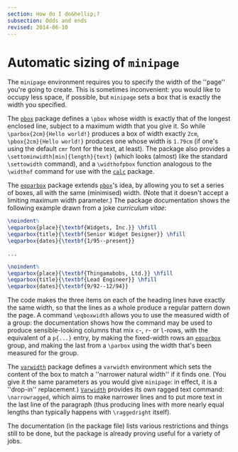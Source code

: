 ```yaml
---
section: How do I do&hellip;?
subsection: Odds and ends
revised: 2014-06-10
---
```

# Automatic sizing of `minipage`

The `minipage` environment requires you to specify the
width of the ''page'' you're going to create.  This is sometimes
inconvenient: you would like to occupy less space, if possible, but
`minipage` sets a box that is exactly the width you
specified.

The [`pbox`](https://ctan.org/pkg/pbox) package defines a `\pbox` whose width is exactly
that of the longest enclosed line, subject to a maximum width that you
give it.  So while `\parbox{2cm}{Hello world!}` produces a
box of width exactly `2cm`,
`\pbox{2cm}{Hello world!}` produces one whose width is
`1.79cm` (if one's using the default `cmr` font for the
text, at least).  The package also provides a
`\settominwidth[min]{length}{text}` (which looks (almost)
like the standard `\settowidth` command), and a `\widthofpbox`
function analogous to the `\widthof` command for use with the
[`calc`](https://ctan.org/pkg/calc) package.

The [`eqparbox`](https://ctan.org/pkg/eqparbox) package extends [`pbox`](https://ctan.org/pkg/pbox)'s idea, by
allowing you to set a series of boxes, all with the same (minimised)
width.  (Note that it doesn't accept a limiting maximum width
parameter.)  The package documentation shows the following example
drawn from a joke _curriculum vitae_:
```latex
\noindent%
\eqparbox{place}{\textbf{Widgets, Inc.}} \hfill
\eqparbox{title}{\textbf{Senior Widget Designer}} \hfill
\eqparbox{dates}{\textbf{1/95--present}}

...

\noindent%
\eqparbox{place}{\textbf{Thingamabobs, Ltd.}} \hfill
\eqparbox{title}{\textbf{Lead Engineer}} \hfill
\eqparbox{dates}{\textbf{9/92--12/94}}
```
The code makes the three items on each of the heading lines have
exactly the same width, so that the lines as a whole produce a regular
pattern down the page.  A command `\eqboxwidth` allows you to use
the measured width of a group: the documentation shows how the command
may be used to produce sensible-looking columns that mix `c`-,
`r`- or `l`-rows, with the equivalent of a <code class="verb">p{...&#x7d;</code>
entry, by making the fixed-width rows an [`eqparbox`](https://ctan.org/pkg/eqparbox) group, and
making the last from a `\parbox` using the width that's been
measured for the group.

The [`varwidth`](https://ctan.org/pkg/varwidth) package defines a `varwidth`
environment which sets the content of the box to match a ''narrower
natural width'' if it finds one.  (You give it the same parameters as
you would give `minipage`: in effect, it is a ''drop-in''
replacement.)  [`Varwidth`](https://ctan.org/pkg/Varwidth) provides its own ragged text command:
`\narrowragged`, which aims to make narrower lines and to put more
text in the last line of the paragraph (thus producing lines with more
nearly equal lengths than typically happens with `\raggedright`
itself).

The documentation (in the package file) lists various restrictions and
things still to be done, but the package is already proving useful for
a variety of jobs.

